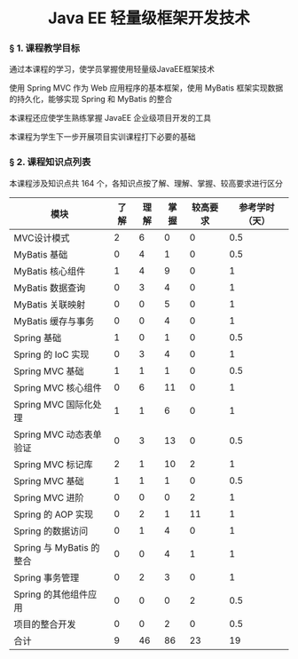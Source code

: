 # <center>Java EE 轻量级框架开发技术</center>

### &sect; 1. 课程教学目标

通过本课程的学习，使学员掌握使用轻量级JavaEE框架技术

使用 Spring MVC 作为 Web 应用程序的基本框架，使用 MyBatis 框架实现数据的持久化，能够实现 Spring 和 MyBatis 的整合

本课程还应使学生熟练掌握 JavaEE 企业级项目开发的工具

本课程为学生下一步开展项目实训课程打下必要的基础

### &sect; 2. 课程知识点列表

本课程涉及知识点共 164 个，各知识点按了解、理解、掌握、较高要求进行区分

|模块|了解|理解|掌握|较高要求|参考学时（天）|
|-|-|-|-|-|-|
|MVC设计模式|2|6|0|0|0.5|
|MyBatis 基础|0|4|1|0|0.5|
|MyBatis 核心组件|1|4|9|0|1|
|MyBatis 数据查询|0|3|4|0|1|
|MyBatis 关联映射|0|0|5|0|1|
|MyBatis 缓存与事务|0|0|4|0|1|
|Spring 基础|1|0|1|0|0.5|
|Spring 的 IoC 实现|0|3|4|0|1|
|Spring MVC 基础|1|1|1|0|0.5|
|Spring MVC 核心组件|0|6|11|0|1|
|Spring MVC 国际化处理|1|1|6|0|1|
|Spring MVC 动态表单验证|0|3|13|0|0.5|
|Spring MVC 标记库|2|1|10|2|1|
|Spring MVC 基础|1|1|1|0|0.5|
|Spring MVC 进阶|0|0|0|2|1|
|Spring 的 AOP 实现|0|2|1|11|1|
|Spring 的数据访问|0|1|4|0|1|
|Spring 与 MyBatis 的整合|0|0|4|1|1|
|Spring 事务管理|0|2|3|0|1|
|Spring 的其他组件应用|0|0|0|2|0.5|
|项目的整合开发|0|0|2|0|0.5|
|合计|9|46|86|23|19|



